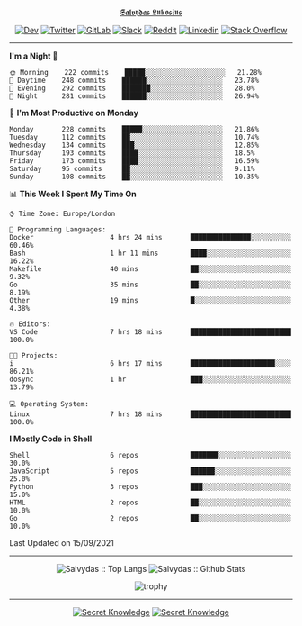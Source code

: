 <div align="center">
  
[𝕾𝖆𝖑𝖛𝖞𝖉𝖆𝖘 𝕷𝖚𝖐𝖔𝖘𝖎𝖚𝖘](https://git.io/JJwwg)
  
[![Dev](https://img.shields.io/badge/-DEV-222222?style=flat-square&logo=dev.to&logoColor=white&link=https://dev.to/sso/)](https://dev.to/sso/)
[![Twitter](https://img.shields.io/badge/-Twitter-222222?style=flat-square&logo=twitter&logoColor=white&link=https://twitter.com/digital_wizz/)](https://twitter.com/digital_wizz/)
[![GitLab](https://img.shields.io/badge/-GitLab-222222?style=flat-square&logo=GitLab&logoColor=white&link=https://gitlab.com/ss-o/)](https://gitlab.com/ss-o/)
[![Slack](https://img.shields.io/badge/-Slack-222222?style=flat-square&logo=Slack&logoColor=white&link=https://digital-teams.slack.com/)](https://digital-teams.slack.com/)
[![Reddit](https://img.shields.io/badge/-Reddit-222222?style=flat-square&logo=Reddit&logoColor=white&link=https://https://www.reddit.com/user/ss-o/)](https://www.reddit.com/user/ss-o/)
[![Linkedin](https://img.shields.io/badge/-LinkedIn-222222?style=flat-square&logo=Linkedin&logoColor=white&link=https://www.linkedin.com/in/digital-clouds/)](https://www.linkedin.com/in/digital-clouds/)
[![Stack Overflow](https://img.shields.io/badge/-Stack%20Overflow-222222?style=flat-square&logo=stack-overflow&logoColor=white&link=https://stackoverflow.com/users/13893752/salvydas-lukosius)](https://stackoverflow.com/users/13893752/salvydas-lukosius)
  
</div>

---

<!--START_SECTION:waka-->
**I'm a Night 🦉** 

```text
🌞 Morning    222 commits    █████░░░░░░░░░░░░░░░░░░░░   21.28% 
🌆 Daytime    248 commits    ██████░░░░░░░░░░░░░░░░░░░   23.78% 
🌃 Evening    292 commits    ███████░░░░░░░░░░░░░░░░░░   28.0% 
🌙 Night      281 commits    ██████░░░░░░░░░░░░░░░░░░░   26.94%

```
📅 **I'm Most Productive on Monday** 

```text
Monday       228 commits    █████░░░░░░░░░░░░░░░░░░░░   21.86% 
Tuesday      112 commits    ██░░░░░░░░░░░░░░░░░░░░░░░   10.74% 
Wednesday    134 commits    ███░░░░░░░░░░░░░░░░░░░░░░   12.85% 
Thursday     193 commits    ████░░░░░░░░░░░░░░░░░░░░░   18.5% 
Friday       173 commits    ████░░░░░░░░░░░░░░░░░░░░░   16.59% 
Saturday     95 commits     ██░░░░░░░░░░░░░░░░░░░░░░░   9.11% 
Sunday       108 commits    ██░░░░░░░░░░░░░░░░░░░░░░░   10.35%

```


📊 **This Week I Spent My Time On** 

```text
⌚︎ Time Zone: Europe/London

💬 Programming Languages: 
Docker                   4 hrs 24 mins       ███████████████░░░░░░░░░░   60.46% 
Bash                     1 hr 11 mins        ████░░░░░░░░░░░░░░░░░░░░░   16.22% 
Makefile                 40 mins             ██░░░░░░░░░░░░░░░░░░░░░░░   9.32% 
Go                       35 mins             ██░░░░░░░░░░░░░░░░░░░░░░░   8.19% 
Other                    19 mins             █░░░░░░░░░░░░░░░░░░░░░░░░   4.38%

🔥 Editors: 
VS Code                  7 hrs 18 mins       █████████████████████████   100.0%

🐱‍💻 Projects: 
i                        6 hrs 17 mins       █████████████████████░░░░   86.21% 
dosync                   1 hr                ███░░░░░░░░░░░░░░░░░░░░░░   13.79%

💻 Operating System: 
Linux                    7 hrs 18 mins       █████████████████████████   100.0%

```

**I Mostly Code in Shell** 

```text
Shell                    6 repos             ███████░░░░░░░░░░░░░░░░░░   30.0% 
JavaScript               5 repos             ██████░░░░░░░░░░░░░░░░░░░   25.0% 
Python                   3 repos             ███░░░░░░░░░░░░░░░░░░░░░░   15.0% 
HTML                     2 repos             ██░░░░░░░░░░░░░░░░░░░░░░░   10.0% 
Go                       2 repos             ██░░░░░░░░░░░░░░░░░░░░░░░   10.0%

```



 Last Updated on 15/09/2021
<!--END_SECTION:waka-->

---

<div align=center>

![Salvydas :: Top Langs](https://github-readme-stats.vercel.app/api/top-langs/?username=ss-o&langs_count=8&card_width=300&theme=blue-green&layout=compact)
![Salvydas :: Github Stats](https://github-readme-stats.vercel.app/api?username=ss-o&theme=blue-green&layout=compact&no-frame=true)
 
![trophy](https://github-profile-trophy.vercel.app/?username=ss-o&theme=darkhub&rank=SSS,SS,S,AAA,AA,A,B,C&no-frame=true)

---

[![Secret Knowledge](https://github-readme-stats.vercel.app/api/pin/?username=github&repo=government.github.com&card_width=150&theme=blue-green&layout=compact)](https://github.com/github/government.github.com)
[![Secret Knowledge](https://github-readme-stats.vercel.app/api/pin/?username=ss-o&repo=the-book-of-secret-knowledge&card_width=150&theme=blue-green&layout=compact)](https://github.com/ss-o/the-book-of-secret-knowledge)

</div>
